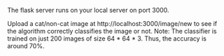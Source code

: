 The flask server runs on your local server on port 3000.

Upload a cat/non-cat image at http://localhost:3000/image/new to see if the algorithm correctly classifies the image or not.
Note: The classifier is trained on just 200 images of size 64 * 64 * 3. Thus, the accuracy is around 70%.
